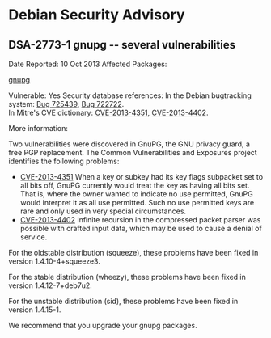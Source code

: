
Debian Security Advisory
========================


DSA-2773-1 gnupg -- several vulnerabilities
-------------------------------------------



Date Reported:
10 Oct 2013
Affected Packages:

[gnupg](https://packages.debian.org/src:gnupg)

Vulnerable:
Yes
Security database references:
In the Debian bugtracking system: [Bug 725439](https://bugs.debian.org/cgi-bin/bugreport.cgi?bug=725439), [Bug 722722](https://bugs.debian.org/cgi-bin/bugreport.cgi?bug=722722).  
In Mitre's CVE dictionary: [CVE-2013-4351](https://security-tracker.debian.org/tracker/CVE-2013-4351), [CVE-2013-4402](https://security-tracker.debian.org/tracker/CVE-2013-4402).  

More information:

Two vulnerabilities were discovered in GnuPG, the GNU privacy guard,
a free PGP replacement. The Common Vulnerabilities and Exposures
project identifies the following problems:


* [CVE-2013-4351](https://security-tracker.debian.org/tracker/CVE-2013-4351)
When a key or subkey had its key flags subpacket set to all bits
 off, GnuPG currently would treat the key as having all bits set.
 That is, where the owner wanted to indicate no use permitted,
 GnuPG would interpret it as all use permitted. Such no use
 permitted keys are rare and only used in very special circumstances.
* [CVE-2013-4402](https://security-tracker.debian.org/tracker/CVE-2013-4402)
Infinite recursion in the compressed packet parser was possible
 with crafted input data, which may be used to cause a denial of
 service.


For the oldstable distribution (squeeze), these problems have been fixed in
version 1.4.10-4+squeeze3.


For the stable distribution (wheezy), these problems have been fixed in
version 1.4.12-7+deb7u2.


For the unstable distribution (sid), these problems have been fixed in
version 1.4.15-1.


We recommend that you upgrade your gnupg packages.






